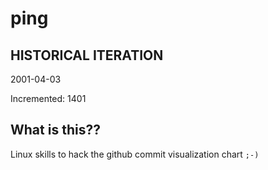# ping

## HISTORICAL ITERATION
2001-04-03

Incremented: 1401

## What is this?? 
Linux skills to hack the github commit visualization chart `;-)`
